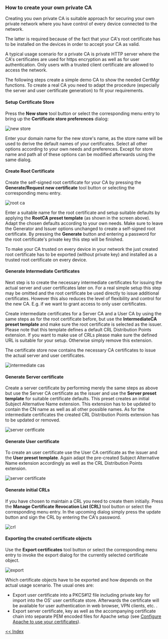 ### How to create your own private CA
Creating you own private CA is suitable approach for securing your own private network where you have control of every device connected to the network.

The latter is required because of the fact that your CA's root certificate has to be installed on the devices in order to accept your CA as valid.

A typical usage scenario for a private CA is private HTTP server where the CA's certificates are used for https encryption as well as for user authentication. Only users with a trusted client certificate are allowed to access the network.

The following steps create a simple demo CA to show the needed CertMgr functions. To create a real CA you need to adapt the procedure (especially the server and user certificate generation) to fit your requirements.

#### Setup Certificate Store
Press the **New store** tool button or select the corresponding menu entry to bring up the **Certificate store preferences** dialog:

![new store](screen_new_store.png)

Enter your domain name for the new store's name, as the store name will be used to derive the default names of your certificates. Select all other options according to your own needs and preferences.
Except for store name and path all of these options can be modified afterwards using the same dialog.

#### Create Root Certificate
Create the self-signed root certificate for your CA by pressing the **Generate/Request new certificate** tool button or selecting the corresponding menu entry.

![root ca](screen_root_ca.png)

Enter a suitable name for the root certificate and setup suitable defaults by applying the **RootCA preset template** (as shown in the screen above). Adapt the chosen defaults according to your own needs. Make sure to leave the Generator and Issuer options unchanged to create a self-signed root certificate. By pressing the **Generate** button and entering a password for the root certificate's private key this step will be finished.

To make your CA trusted on every device in your network the just created root certificate has to be exported (without private key) and installed as a trusted root certificate on every device.

#### Generate Intermediate Certificates
Next step is to create the necessary intermediate certificates for issuing the actual server and user certificates later on. For a real simple setup this step may be omitted and the root certificate be used directly to issue additional certificates. However this also reduces the level of flexibility and control for the new CA. E.g. if we want to grant access to only user certificates.

Create intermediate certificates for a Server CA and a User CA by using the same steps as for the root certificate before, but use the **IntermediateCA preset template** and make sure the root certificate is selected as the issuer. Please note that this template defines a default CRL Distribution Points extension. If you want to make use of CRLs please make sure the defined URL is suitable for your setup. Otherwise simply remove this extension.

The certificate store now contains the necessary CA certificates to issue the actual server and user certificates.

![intermediate cas](screen_intermediate_cas.png)

#### Generate Server certificate
Create a server certificate by performing merely the same steps as above but use the Server CA certificate as the issuer and use the **Server preset template** for suitable certificate defaults. This preset creates an initial Subject Alternative Name extension. This extension has to be updated to contain the CN name as well as all other possible names. As for the intermediate certificates the created CRL Distribution Points extension has to be updated or removed.

![server certficate](screen_server_certificate.png)

#### Generate User certificate
To create an user certificate use the User CA certificate as the issuer and the **User preset template**. Again adapt the pre-created Subject Alternative Name extension accordingly as well as the CRL Distribution Points extension.

![server certificate](screen_server_certificate.png)

#### Generate initial CRLs
If you have chosen to maintain a CRL you need to create them initially. Press the **Manage Certificate Revocation List (CRL)** tool button or select the corresponding menu entry. In the upcoming dialog simply press the update button and sign the CRL by entering the CA's password.

![crl](screen_crl.png)

#### Exporting the created certificate objects
Use the **Export certificates** tool button or select the corresponding menu entry to invoke the export dialog for the currently selected certificate object.

![export](screen_export.png)

Which certificate objects have to be exported and how depends on the actual usage scenario. The usual ones are:

 * Export user certificate into a PKCS#12 file including private key for import into the OS' user certificate store. Afterwards the certificate will be available for user authentication in web browser, VPN clients, etc. .
 * Export server certificate, key as well as the accompanying certificate chain into separate PEM encoded files for Apache setup (see [Configure Apache to use your certificates](../howtoApache/)).

[<< Index](..)
